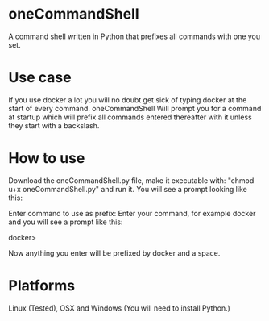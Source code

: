 # oneCommandShell
A command shell written in Python that prefixes all commands with one you set.


# Use case
If you use docker a lot you will no doubt get sick of typing docker at the start of every command. oneCommandShell Will prompt you for a command at startup which will prefix all commands entered thereafter with it unless they start with a backslash.


# How to use

Download the oneCommandShell.py file, make it executable with: "chmod u+x oneCommandShell.py" and run it.
You will see a prompt looking like this:

Enter command to use as prefix:
Enter your command, for example docker and you will see a prompt like this:

docker>

Now anything you enter will be prefixed by docker and a space.


# Platforms

Linux (Tested),
OSX and
Windows (You will need to install Python.)
